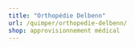 ```yaml
---
title: "Orthopédie Delbenn"
url: /quimper/orthopedie-delbenn/
shop: approvisionnement médical
---
```

